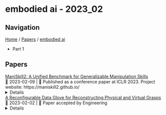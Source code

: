 # embodied ai - 2023_02

## Navigation

[Home](https://arxcompass.github.io) / [Papers](https://arxcompass.github.io/papers) / [embodied ai](https://arxcompass.github.io/papers/embodied_ai)

- Part 1

## Papers

<div class="paper-card">
    <div class="paper-title"><a href="http://arxiv.org/abs/2302.04659v1">ManiSkill2: A Unified Benchmark for Generalizable Manipulation Skills</a></div>
    <div class="paper-meta">
      📅 2023-02-09
      | 💬 Published as a conference paper at ICLR 2023. Project website: https://maniskill2.github.io/
    </div>
    <details class="paper-abstract">
      Generalizable manipulation skills, which can be composed to tackle long-horizon and complex daily chores, are one of the cornerstones of Embodied AI. However, existing benchmarks, mostly composed of a suite of simulatable environments, are insufficient to push cutting-edge research works because they lack object-level topological and geometric variations, are not based on fully dynamic simulation, or are short of native support for multiple types of manipulation tasks. To this end, we present ManiSkill2, the next generation of the SAPIEN ManiSkill benchmark, to address critical pain points often encountered by researchers when using benchmarks for generalizable manipulation skills. ManiSkill2 includes 20 manipulation task families with 2000+ object models and 4M+ demonstration frames, which cover stationary/mobile-base, single/dual-arm, and rigid/soft-body manipulation tasks with 2D/3D-input data simulated by fully dynamic engines. It defines a unified interface and evaluation protocol to support a wide range of algorithms (e.g., classic sense-plan-act, RL, IL), visual observations (point cloud, RGBD), and controllers (e.g., action type and parameterization). Moreover, it empowers fast visual input learning algorithms so that a CNN-based policy can collect samples at about 2000 FPS with 1 GPU and 16 processes on a regular workstation. It implements a render server infrastructure to allow sharing rendering resources across all environments, thereby significantly reducing memory usage. We open-source all codes of our benchmark (simulator, environments, and baselines) and host an online challenge open to interdisciplinary researchers.
    </details>
</div>
<div class="paper-card">
    <div class="paper-title"><a href="http://arxiv.org/abs/2301.05821v4">A Reconfigurable Data Glove for Reconstructing Physical and Virtual Grasps</a></div>
    <div class="paper-meta">
      📅 2023-02-02
      | 💬 Paper accepted by Engineering
    </div>
    <details class="paper-abstract">
      In this work, we present a reconfigurable data glove design to capture different modes of human hand-object interactions, which are critical in training embodied artificial intelligence (AI) agents for fine manipulation tasks. To achieve various downstream tasks with distinct features, our reconfigurable data glove operates in three modes sharing a unified backbone design that reconstructs hand gestures in real time. In the tactile-sensing mode, the glove system aggregates manipulation force via customized force sensors made from a soft and thin piezoresistive material; this design minimizes interference during complex hand movements. The virtual reality (VR) mode enables real-time interaction in a physically plausible fashion: A caging-based approach is devised to determine stable grasps by detecting collision events. Leveraging a state-of-the-art finite element method (FEM), the simulation mode collects data on fine-grained 4D manipulation events comprising hand and object motions in 3D space and how the object's physical properties (e.g., stress and energy) change in accordance with manipulation over time. Notably, the glove system presented here is the first to use high-fidelity simulation to investigate the unobservable physical and causal factors behind manipulation actions. In a series of experiments, we characterize our data glove in terms of individual sensors and the overall system. More specifically, we evaluate the system's three modes by (i) recording hand gestures and associated forces, (ii) improving manipulation fluency in VR, and (iii) producing realistic simulation effects of various tool uses, respectively. Based on these three modes, our reconfigurable data glove collects and reconstructs fine-grained human grasp data in both physical and virtual environments, thereby opening up new avenues for the learning of manipulation skills for embodied AI agents.
    </details>
</div>
